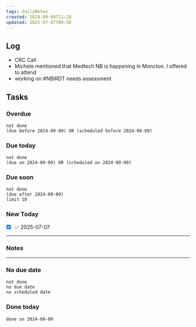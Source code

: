 ```yaml
---
tags: dailyNotes
created: 2024-09-09T11:28
updated: 2025-07-07T09:50
---
```

## Log
- CRC Call
- Michele mentioned that Medtech NB is happening in Moncton. I offered to attend
- working on #NBIRDT needs assessment

## Tasks
### Overdue
```tasks
not done
(due before 2024-09-09) OR (scheduled before 2024-09-09)
```

### Due today
```tasks
not done
(due on 2024-09-09) OR (scheduled on 2024-09-09)
```

### Due soon
```tasks
not done
(due after 2024-09-09)
limit 10
```

### New Today
- [x] ✅ 2025-07-07
----
### Notes

----
### No due date
```tasks
not done
no due date
no scheduled date
```

### Done today
```tasks
done on 2024-09-09
```
